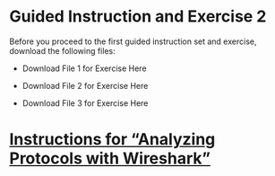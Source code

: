 Guided Instruction and Exercise 2
=================================

Before you proceed to the first guided instruction set and exercise, download
the following files:

-   Download File 1 for Exercise Here

-   Download File 2 for Exercise Here

-   Download File 3 for Exercise Here

[Instructions for “Analyzing Protocols with Wireshark”](https://ga-cyberworkforceacademy.github.io/Wireshark/Exercise_2)
=====================================================
